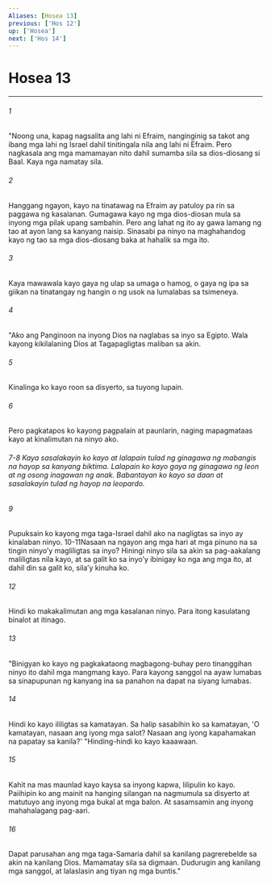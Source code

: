 ```yaml
---
Aliases: [Hosea 13]
previous: ['Hos 12']
up: ['Hosea']
next: ['Hos 14']
---
```

# Hosea 13

***


###### 1 


"Noong una, kapag nagsalita ang lahi ni Efraim, nanginginig sa takot ang ibang mga lahi ng Israel dahil tinitingala nila ang lahi ni Efraim. Pero nagkasala ang mga mamamayan nito dahil sumamba sila sa dios-diosang si Baal. Kaya nga namatay sila. 


###### 2 


Hanggang ngayon, kayo na tinatawag na Efraim ay patuloy pa rin sa paggawa ng kasalanan. Gumagawa kayo ng mga dios-diosan mula sa inyong mga pilak upang sambahin. Pero ang lahat ng ito ay gawa lamang ng tao at ayon lang sa kanyang naisip. Sinasabi pa ninyo na maghahandog kayo ng tao sa mga dios-diosang baka at hahalik sa mga ito. 


###### 3 


Kaya mawawala kayo gaya ng ulap sa umaga o hamog, o gaya ng ipa sa giikan na tinatangay ng hangin o ng usok na lumalabas sa tsimeneya. 


###### 4 


"Ako ang Panginoon na inyong Dios na naglabas sa inyo sa Egipto. Wala kayong kikilalaning Dios at Tagapagligtas maliban sa akin. 


###### 5 


Kinalinga ko kayo roon sa disyerto, sa tuyong lupain. 


###### 6 


Pero pagkatapos ko kayong pagpalain at paunlarin, naging mapagmataas kayo at kinalimutan na ninyo ako.

###### 7-8 Kaya sasalakayin ko kayo at lalapain tulad ng ginagawa ng mabangis na hayop sa kanyang biktima. Lalapain ko kayo gaya ng ginagawa ng leon at ng osong inagawan ng anak. Babantayan ko kayo sa daan at sasalakayin tulad ng hayop na leopardo. 


###### 9 


Pupuksain ko kayong mga taga-Israel dahil ako na nagligtas sa inyo ay kinalaban ninyo. 10-11Nasaan na ngayon ang mga hari at mga pinuno na sa tingin ninyoʼy magliligtas sa inyo? Hiningi ninyo sila sa akin sa pag-aakalang maliligtas nila kayo, at sa galit ko sa inyoʼy ibinigay ko nga ang mga ito, at dahil din sa galit ko, silaʼy kinuha ko. 


###### 12 


Hindi ko makakalimutan ang mga kasalanan ninyo. Para itong kasulatang binalot at itinago. 


###### 13 


"Binigyan ko kayo ng pagkakataong magbagong-buhay pero tinanggihan ninyo ito dahil mga mangmang kayo. Para kayong sanggol na ayaw lumabas sa sinapupunan ng kanyang ina sa panahon na dapat na siyang lumabas. 


###### 14 


Hindi ko kayo ililigtas sa kamatayan. Sa halip sasabihin ko sa kamatayan, 'O kamatayan, nasaan ang iyong mga salot? Nasaan ang iyong kapahamakan na papatay sa kanila?' "Hinding-hindi ko kayo kaaawaan. 


###### 15 


Kahit na mas maunlad kayo kaysa sa inyong kapwa, lilipulin ko kayo. Paiihipin ko ang mainit na hanging silangan na nagmumula sa disyerto at matutuyo ang inyong mga bukal at mga balon. At sasamsamin ang inyong mahahalagang pag-aari. 


###### 16 


Dapat parusahan ang mga taga-Samaria dahil sa kanilang pagrerebelde sa akin na kanilang Dios. Mamamatay sila sa digmaan. Dudurugin ang kanilang mga sanggol, at lalaslasin ang tiyan ng mga buntis."
